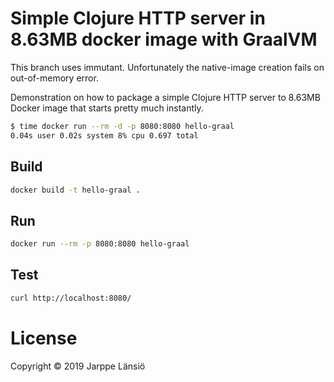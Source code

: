 # Simple Clojure HTTP server in 8.63MB docker image with GraalVM

This branch uses immutant. Unfortunately the native-image creation fails on out-of-memory error.

Demonstration on how to package a simple Clojure HTTP server to 8.63MB Docker image
that starts pretty much instantly.

```bash
$ time docker run --rm -d -p 8080:8080 hello-graal
0.04s user 0.02s system 8% cpu 0.697 total
```

## Build

```bash
docker build -t hello-graal .
```

## Run

```bash
docker run --rm -p 8080:8080 hello-graal
```

## Test

```bash
curl http://localhost:8080/
```

# License

Copyright © 2019 Jarppe Länsiö
